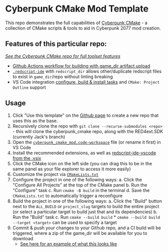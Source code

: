 # Cyberpunk CMake Mod Template

This repo demonstrates the full capabilities of [Cyberpunk CMake](https://github.com/jackhumbert/cyberpunk_cmake) - a collection of CMake scripts & tools to aid in Cyberpunk 2077 mod creation.

## Features of this particular repo:

[*See the Cyberpunk CMake repo for full toolset features*](https://github.com/jackhumbert/cyberpunk_cmake)

* [Github Actions workflow for building with game_dir artifact upload](.github/workflows/cmake.yml)
* [`.redscript-ide`](.redscript-ide) with `redscript_dir` allows other/duplicate redscript files to exist in `game_dir`/repo without linting breaking
* VS Code integration [configure, build & install tasks](.vscode\tasks.json) and `CMake: Project Outline` support

## Usage

1. Click "Use this template" on the [Github page](https://github.com/jackhumbert/cyberpunk_cmake_mod) to create a new repo that uses this as the base.
2. Recursively clone the repo with `git clone --recurse-submodules <repo>` - this will clone the cyberpunk_cmake repo, along with the RED4ext.SDK (currently Jack's branch)
3. Open the [`cyberpunk_cmake_mod.code-workspace`](cyberpunk_cmake_mod.code-workspace) file (or rename it first) in VS Code
4. Install the recommended extensions, as well as [redscript-ide-vscode from the .vsix](https://github.com/jac3km4/redscript-ide-vscode/releases)
5. Click the CMake icon on the left side (you can drag this to be in the same panel as your file explorer to access it more easily)
6. Customize the project via [`CMakeLists.txt`](CMakeLists.txt)
6. Configure the project in one of the following ways:
    a. Click the "Configure All Projects" at the top of the CMake panel
    b. Run the "Configure" task
    c. Run `cmake -B build` in the terminal
    d. Save the `CMakeLists.txt` to automatically trigger a reconfigure
7. Build the project in one of the following ways:
    a. Click the "Build" button next to the `ALL_BUILD` or `project_slug` targets to build the entire project (or select a particular target to build just that and its dependencies)
    b. Run the "Build" task
    c. Run `cmake --build build`
        * `cmake --build build --target <target>` can be used to specify a target
8. Commit & push your changes to your Github repo, and a CI build will be triggered, where a zip of the game_dir will be available for you to download
    * [See here for an example of what this looks like](https://github.com/jackhumbert/cyberpunk_cmake_mod/actions)